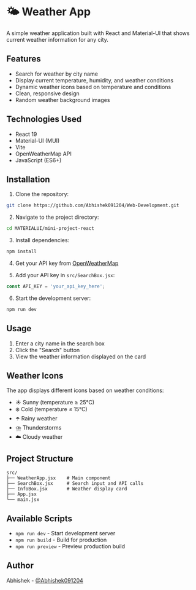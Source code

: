 # 🌤️ Weather App

A simple weather application built with React and Material-UI that shows current weather information for any city.

## Features

- Search for weather by city name
- Display current temperature, humidity, and weather conditions
- Dynamic weather icons based on temperature and conditions
- Clean, responsive design
- Random weather background images

## Technologies Used

- React 19
- Material-UI (MUI)
- Vite
- OpenWeatherMap API
- JavaScript (ES6+)

## Installation

1. Clone the repository:
```bash
git clone https://github.com/Abhishek091204/Web-Development.git
```

2. Navigate to the project directory:
```bash
cd MATERIALUI/mini-project-react
```

3. Install dependencies:
```bash
npm install
```

4. Get your API key from [OpenWeatherMap](https://openweathermap.org/api)

5. Add your API key in `src/SearchBox.jsx`:
```javascript
const API_KEY = 'your_api_key_here';
```

6. Start the development server:
```bash
npm run dev
```

## Usage

1. Enter a city name in the search box
2. Click the "Search" button
3. View the weather information displayed on the card

## Weather Icons

The app displays different icons based on weather conditions:
- ☀️ Sunny (temperature ≥ 25°C)
- ❄️ Cold (temperature ≤ 15°C)
- ☂️ Rainy weather
- ⛈️ Thunderstorms
- ☁️ Cloudy weather

## Project Structure

```
src/
├── WeatherApp.jsx    # Main component
├── SearchBox.jsx     # Search input and API calls
├── InfoBox.jsx       # Weather display card
├── App.jsx
└── main.jsx
```

## Available Scripts

- `npm run dev` - Start development server
- `npm run build` - Build for production
- `npm run preview` - Preview production build

## Author

Abhishek - [@Abhishek091204](https://github.com/Abhishek091204)
